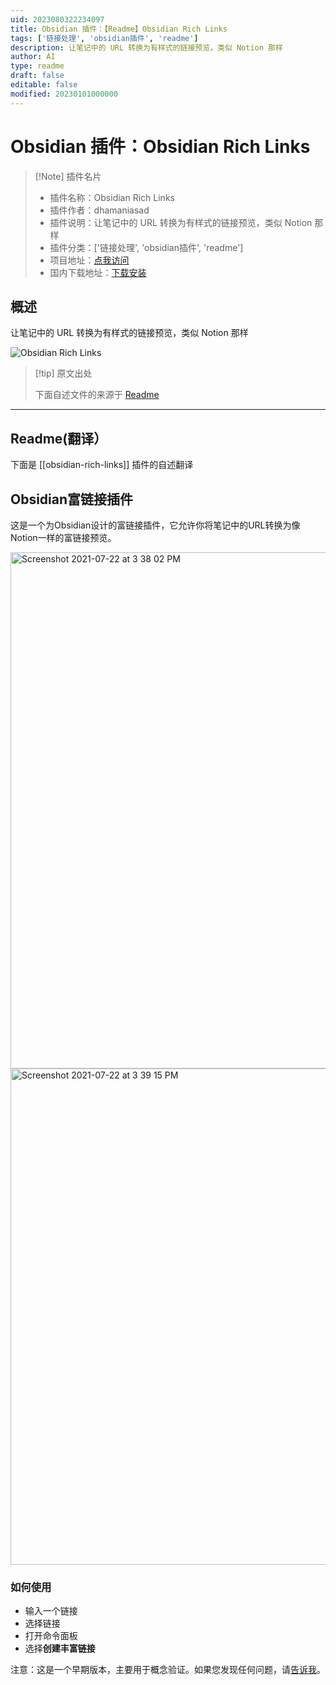 ```yaml
---
uid: 2023080322234097
title: Obsidian 插件：【Readme】Obsidian Rich Links
tags: ['链接处理', 'obsidian插件', 'readme']
description: 让笔记中的 URL 转换为有样式的链接预览，类似 Notion 那样
author: AI
type: readme
draft: false
editable: false
modified: 20230101000000
---
```


# Obsidian 插件：Obsidian Rich Links

> [!Note] 插件名片
> - 插件名称：Obsidian Rich Links
> - 插件作者：dhamaniasad
> - 插件说明：让笔记中的 URL 转换为有样式的链接预览，类似 Notion 那样
> - 插件分类：['链接处理', 'obsidian插件', 'readme']
> - 项目地址：[点我访问](https://github.com/dhamaniasad/obsidian-rich-links)
> - 国内下载地址：[下载安装](https://pkmer.cn/products/plugin/pluginMarket/?obsidian-rich-links)

## 概述

让笔记中的 URL 转换为有样式的链接预览，类似 Notion 那样

![Obsidian Rich Links](https://cdn.pkmer.cn/covers/obsidian-rich-links.PNG!pkmer)

> [!tip] 原文出处
> 
>下面自述文件的来源于 [Readme](https://ghproxy.net/https://raw.githubusercontent.com/dhamaniasad/obsidian-rich-links/master/README.md)
> 

---

## Readme(翻译）

下面是 [[obsidian-rich-links]] 插件的自述翻译


## Obsidian富链接插件

这是一个为Obsidian设计的富链接插件，它允许你将笔记中的URL转换为像Notion一样的富链接预览。

<img width="826" alt="Screenshot 2021-07-22 at 3 38 02 PM" src="https://user-images.githubusercontent.com/4560482/126623044-046aaa58-a88b-4152-92ed-a681fc72b043.png">

<img width="794" alt="Screenshot 2021-07-22 at 3 39 15 PM" src="https://user-images.githubusercontent.com/4560482/126623210-85baaa93-d8c0-45b3-a84e-9d3cb4b00919.png">

### 如何使用
* 输入一个链接
* 选择链接
* 打开命令面板
* 选择**创建丰富链接**


注意：这是一个早期版本，主要用于概念验证。如果您发现任何问题，请[告诉我](https://github.com/dhamaniasad/obsidian-rich-links/issues)。



